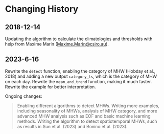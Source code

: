 Changing History
==================================================================

2018-12-14
-------------

Updating the algorithm to calculate the climatologies and thresholds with help from Maxime Marin (<Maxime.Marin@csiro.au>).

2023-6-16
-------------

Rewrite the `detect` function, enabling the category of MHW (Hobday et al., 2018) and adding a new output `category_ts`, which is the category of MHW on each day.
Rewrite the `mean_and_trend` function, making it much faster.
Rewrite the example for better interpretation. 

Ongoing changes:
>Enabling different algorithms to detect MHWs.
>Writing more examples, including seasonality of MHWs, analysis of MHW category, and more advanced MHW analysis such as EOF and basic machine learning methods.
>Writing the algorithm to detect spatiotemporal MHWs, such as results in Sun et al. (2023) and Bonino et al. (2023).
